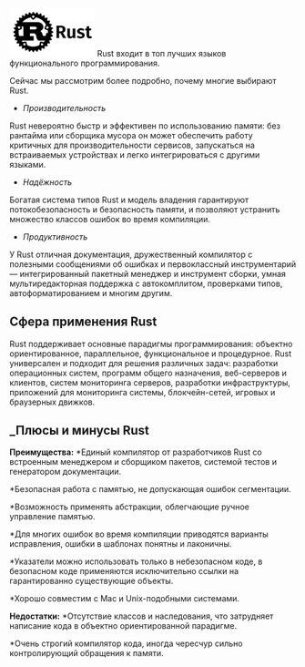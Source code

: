 <img src="https://github.com/Karbovskaya/lisp/blob/master/rust-min.png" width="150" >
Rust входит в топ лучших языков функционального программирования. 

Сейчас мы рассмотрим более подробно, почему многие выбирают Rust.

* _Производительность_

Rust невероятно быстр и эффективен по использованию памяти: без рантайма или сборщика мусора он может обеспечить работу критичных для производительности сервисов, запускаться на встраиваемых устройствах и легко интегрироваться с другими языками.
* _Надёжность_

Богатая система типов Rust и модель владения гарантируют потокобезопасность и безопасность памяти, и позволяют устранить множество классов ошибок во время компиляции.
* _Продуктивность_

У Rust отличная документация, дружественный компилятор с полезными сообщениями об ошибках и первоклассный инструментарий — интегрированный пакетный менеджер и инструмент сборки, умная мультиредакторная поддержка с автокомплитом, проверками типов, автоформатированием и многим другим.

## Сфера применения Rust

Rust поддерживает основные парадигмы программирования: объектно ориентированное, параллельное, функциональное и процедурное. Rust универсален и подходит для решения различных задач: разработки операционных систем, программ общего назначения, веб-серверов и клиентов, систем мониторинга серверов, разработки инфраструктуры, приложений для мониторинга системы, блокчейн-сетей, игровых и браузерных движков.


## _Плюсы и минусы Rust
__Преимущества:__
*Единый компилятор от разработчиков Rust со встроенным менеджером и сборщиком пакетов, системой тестов и генератором документации.

*Безопасная работа с памятью, не допускающая ошибок сегментации.

*Возможность применять абстракции, облегчающие ручное управление памятью.

*Для многих ошибок во время компиляции приводятся варианты исправления, ошибки в шаблонах понятны и лаконичны.

*Указатели можно использовать только в небезопасном коде, в безопасном коде применяются исключительно ссылки на гарантированно существующие объекты.

*Хорошо совместим с Mac и Unix-подобными системами.

__Недостатки:__
*Отсутствие классов и наследования, что затрудняет написание кода в объектно ориентированной парадигме.

*Очень строгий компилятор кода, иногда чересчур сильно контролирующий обращения к памяти.
